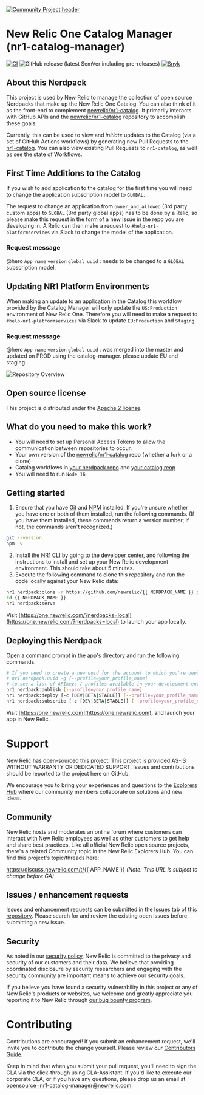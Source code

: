 [![Community Project header](https://github.com/newrelic/opensource-website/raw/master/src/images/categories/Community_Project.png)](https://opensource.newrelic.com/oss-category/#community-project)

# New Relic One Catalog Manager (nr1-catalog-manager)
[![CI](https://github.com/newrelic/nr1-browser-analyzer/workflows/CI/badge.svg)](https://github.com/newrelic/nr1-catalog-manager/releases) ![GitHub release (latest SemVer including pre-releases)](https://img.shields.io/github/v/release/newrelic/nr1-catalog-manager?include_prereleases&sort=semver) [![Snyk](https://snyk.io/test/github/newrelic/nr1-catalog-manager/badge.svg)](https://snyk.io/test/github/newrelic/nr1-catalog-manager)

## About this Nerdpack

This project is used by New Relic to manage the collection of open source Nerdpacks that make up the New Relic One Catalog. You can also think of it as the front-end to complement [newrelic/nr1-catalog](https://github.com/newrelic/nr1-catalog). It primarily interacts with GitHub APIs and the [newrelic/nr1-catalog](https://github.com/newrelic/nr1-catalog) repository to accomplish these goals.

Currently, this can be used to view and _initiate_ updates to the Catalog (via a set of GitHub Actions workflows) by generating new Pull Requests to the [nr1-catalog](https://github.com/newrelic/nr1-catalog). You can also view existing Pull Requests to `nr1-catalog`, as well as see the state of Workflows.

## First Time Additions to the Catalog

If you wish to add application to the catalog for the first time you will need to change the application subscription model to `GLOBAL`.

The request to change an application from `owner_and_allowed` (3rd party custom apps) to `GLOBAL` (3rd party global apps) has to be done by a Relic, so please make this request in the form of a new issue in the repo you are developing in. A Relic can then make a request to `#help-nr1-platformservices` via Slack to change the model of the application.

### Request message

@hero `App name`  `version`  `global uuid` : needs to be changed to a `GLOBAL` subscription model.

## Updating NR1 Platform Environments

When making an update to an application in the Catalog this workflow provided by the Catalog Manager will only update the `US:Production` environment of New Relic One. Therefore you will need to make a request to `#help-nr1-platformservices` via Slack to update `EU:Production` and `Staging`

### Request message

@hero `App name`  `version`  `global uuid` : was merged into the master and updated on PROD using the catalog-manager. please update EU and staging.

![Repository Overview](catalog/screenshots/nr1-catalog-manager-1.png)

## Open source license

This project is distributed under the [Apache 2 license](LICENSE).

## What do you need to make this work?

- You will need to set up Personal Access Tokens to allow the communication between repositories to occur.
- Your own version of the [newrelic/nr1-catalog](https://github.com/newrelic/nr1-catalog) repo (whether a fork or a clone)
- Catalog workflows in [your nerdpack repo](https://github.com/newrelic/nr1-browser-analyzer/blob/main/.github/workflows/catalog.yml) and [your catalog reop](https://github.com/newrelic/nr1-catalog/blob/master/.github/workflows/generate-catalog-pr.yml)
- You will need to run `Node 16`

## Getting started

1. Ensure that you have [Git](https://git-scm.com/book/en/v2/Getting-Started-Installing-Git) and [NPM](https://www.npmjs.com/get-npm) installed. If you're unsure whether you have one or both of them installed, run the following commands. (If you have them installed, these commands return a version number; if not, the commands aren't recognized.)
```bash
git --version
npm -v
```
2. Install the [NR1 CLI](https://one.newrelic.com/launcher/developer-center.launcher) by going to [the developer center](https://one.newrelic.com/launcher/developer-center.launcher), and following the instructions to install and set up your New Relic development environment. This should take about 5 minutes.
3. Execute the following command to clone this repository and run the code locally against your New Relic data:

```bash
nr1 nerdpack:clone -r https://github.com/newrelic/{{ NERDPACK_NAME }}.git
cd {{ NERDPACK_NAME }}
nr1 nerdpack:serve
```

Visit [https://one.newrelic.com/?nerdpacks=local](https://one.newrelic.com/?nerdpacks=local) to launch your app locally.

## Deploying this Nerdpack

Open a command prompt in the app's directory and run the following commands.

```bash
# If you need to create a new uuid for the account to which you're deploying this app, use the following
# nr1 nerdpack:uuid -g [--profile=your_profile_name]
# to see a list of APIkeys / profiles available in your development environment, run nr1 credentials:list
nr1 nerdpack:publish [--profile=your_profile_name]
nr1 nerdpack:deploy [-c [DEV|BETA|STABLE]] [--profile=your_profile_name]
nr1 nerdpack:subscribe [-c [DEV|BETA|STABLE]] [--profile=your_profile_name]
```

Visit [https://one.newrelic.com](https://one.newrelic.com), and launch your app in New Relic.

# Support

New Relic has open-sourced this project. This project is provided AS-IS WITHOUT WARRANTY OR DEDICATED SUPPORT. Issues and contributions should be reported to the project here on GitHub.

We encourage you to bring your experiences and questions to the [Explorers Hub](https://discuss.newrelic.com) where our community members collaborate on solutions and new ideas.

## Community

New Relic hosts and moderates an online forum where customers can interact with New Relic employees as well as other customers to get help and share best practices. Like all official New Relic open source projects, there's a related Community topic in the New Relic Explorers Hub. You can find this project's topic/threads here:

https://discuss.newrelic.com/t/{{ APP_NAME }}
*(Note: This URL is subject to change before GA)*

## Issues / enhancement requests

Issues and enhancement requests can be submitted in the [Issues tab of this repository](../../issues). Please search for and review the existing open issues before submitting a new issue.

## Security
As noted in our [security policy](https://github.com/newrelic/nr1-catalog-manager/security/policy), New Relic is committed to the privacy and security of our customers and their data. We believe that providing coordinated disclosure by security researchers and engaging with the security community are important means to achieve our security goals.

If you believe you have found a security vulnerability in this project or any of New Relic's products or websites, we welcome and greatly appreciate you reporting it to New Relic through [our bug bounty program](https://docs.newrelic.com/docs/security/security-privacy/information-security/report-security-vulnerabilities/).

# Contributing

Contributions are encouraged! If you submit an enhancement request, we'll invite you to contribute the change yourself. Please review our [Contributors Guide](CONTRIBUTING.md).

Keep in mind that when you submit your pull request, you'll need to sign the CLA via the click-through using CLA-Assistant. If you'd like to execute our corporate CLA, or if you have any questions, please drop us an email at opensource+nr1-catalog-manager@newrelic.com.
